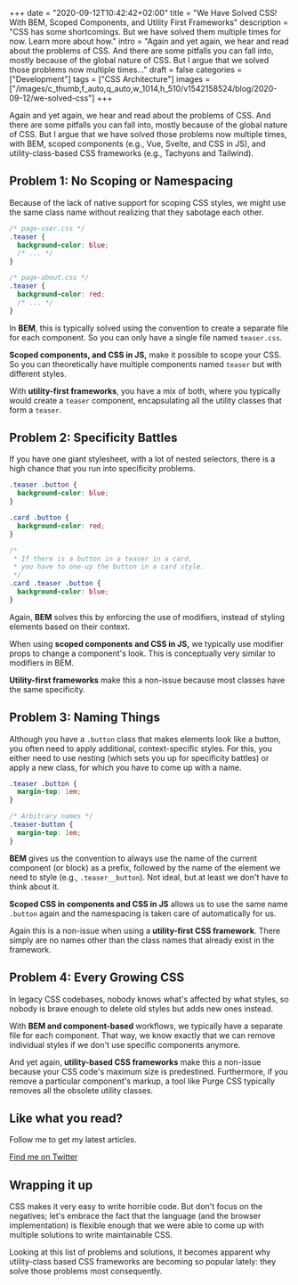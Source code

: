+++
date = "2020-09-12T10:42:42+02:00"
title = "We Have Solved CSS! With BEM, Scoped Components, and Utility First Frameworks"
description = "CSS has some shortcomings. But we have solved them multiple times for now. Learn more about how."
intro = "Again and yet again, we hear and read about the problems of CSS. And there are some pitfalls you can fall into, mostly because of the global nature of CSS. But I argue that we solved those problems now multiple times..."
draft = false
categories = ["Development"]
tags = ["CSS Architecture"]
images = ["/images/c_thumb,f_auto,q_auto,w_1014,h_510/v1542158524/blog/2020-09-12/we-solved-css"]
+++

Again and yet again, we hear and read about the problems of CSS. And there are some pitfalls you can fall into, mostly because of the global nature of CSS. But I argue that we have solved those problems now multiple times, with BEM, scoped components (e.g., Vue, Svelte, and CSS in JS), and utility-class-based CSS frameworks (e.g., Tachyons and Tailwind).

## Problem 1: No Scoping or Namespacing

Because of the lack of native support for scoping CSS styles, we might use the same class name without realizing that they sabotage each other.

```css
/* page-user.css */
.teaser {
  background-color: blue;
  /* ... */
}

/* page-about.css */
.teaser {
  background-color: red;
  /* ... */
}
```

In **BEM**, this is typically solved using the convention to create a separate file for each component. So you can only have a single file named `teaser.css`.

**Scoped components, and CSS in JS,** make it possible to scope your CSS. So you can theoretically have multiple components named `teaser` but with different styles.

With **utility-first frameworks**, you have a mix of both, where you typically would create a `teaser` component, encapsulating all the utility classes that form a `teaser`.

## Problem 2: Specificity Battles

If you have one giant stylesheet, with a lot of nested selectors, there is a high chance that you run into specificity problems.

```css
.teaser .button {
  background-color: blue;
}

.card .button {
  background-color: red;
}

/*
 * If there is a button in a teaser in a card,
 * you have to one-up the button in a card style.
 */
.card .teaser .button {
  background-color: blue;
}
```

Again, **BEM** solves this by enforcing the use of modifiers, instead of styling elements based on their context.

When using **scoped components and CSS in JS,** we typically use modifier props to change a component's look. This is conceptually very similar to modifiers in BEM.

**Utility-first frameworks** make this a non-issue because most classes have the same specificity.

## Problem 3: Naming Things

Although you have a `.button` class that makes elements look like a button, you often need to apply additional, context-specific styles. For this, you either need to use nesting (which sets you up for specificity battles) or apply a new class, for which you have to come up with a name.

```css
.teaser .button {
  margin-top: 1em;
}

/* Arbitrary names */
.teaser-button {
  margin-top: 1em;
}
```

**BEM** gives us the convention to always use the name of the current component (or block) as a prefix, followed by the name of the element we need to style (e.g., `.teaser__button`). Not ideal, but at least we don't have to think about it.

**Scoped CSS in components and CSS in JS** allows us to use the same name `.button` again and the namespacing is taken care of automatically for us.

Again this is a non-issue when using a **utility-first CSS framework**. There simply are no names other than the class names that already exist in the framework.

## Problem 4: Every Growing CSS

In legacy CSS codebases, nobody knows what's affected by what styles, so nobody is brave enough to delete old styles but adds new ones instead.

With **BEM and component-based** workflows, we typically have a separate file for each component. That way, we know exactly that we can remove individual styles if we don't use specific components anymore.

And yet again, **utility-based CSS frameworks** make this a non-issue because your CSS code's maximum size is predestined. Furthermore, if you remove a particular component's markup, a tool like Purge CSS typically removes all the obsolete utility classes.

<div class="c-content__broad">
  <div class="c-twitter-teaser">
    <div class="c-twitter-teaser__content">
      <h2 class="c-twitter-teaser__headline">Like what you read?</h2>
      <p class="c-twitter-teaser__body">
        Follow me to get my latest articles.
      </p>
      <a class="c-button c-button--outline c-twitter-teaser__button" rel="nofollow" href="https://twitter.com/maoberlehner" data-event-category="link" data-event-action="click: contact" data-event-label="Twitter (article content)">
        Find me on Twitter
      </a>
    </div>
  </div>
</div>

## Wrapping it up

CSS makes it very easy to write horrible code. But don't focus on the negatives; let's embrace the fact that the language (and the browser implementation) is flexible enough that we were able to come up with multiple solutions to write maintainable CSS.

Looking at this list of problems and solutions, it becomes apparent why utility-class based CSS frameworks are becoming so popular lately: they solve those problems most consequently.
